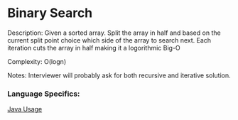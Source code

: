 # Binary Search
Description: 
Given a sorted array. Split the array in half and based on the current split point choice which side of the array to search next. Each iteration cuts the array in half making it a logorithmic Big-O

Complexity:
O(logn)

Notes:
Interviewer will probably ask for both recursive and iterative solution.

### Language Specifics:
[Java Usage](/languages/java/java-binary-search.md)